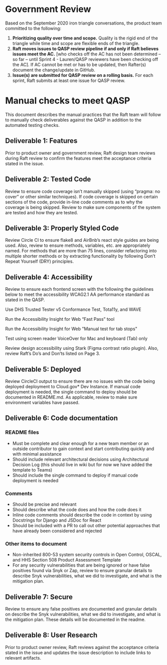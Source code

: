 # Government Review 

Based on the September 2020 iron triangle conversations, the product team committed to the following: 

1. **Prioritizing quality over time and scope.** Quality is the rigid end of the triangle while time and scope are flexible ends of the triangle.  
2. **Raft moves issues to QASP review pipeline if and only if Raft believes issues meet the AC.** [who checks off the AC has not been determined – so far – until Sprint 4 - Lauren/QASP reviewers have been checking off the AC]. If AC cannot be met or has to be updated, then Rafter(s) document the change/update in GitHub.    
3. **Issue(s) are submitted for QASP review on a rolling basis.** For each sprint, Raft submits at least one issue for QASP review.  

# Manual checks to meet QASP 

This document describes the manual practices that the Raft team will follow to manually check deliverables against the QASP in addition to the automated testing checks.  

## Deliverable 1: Features 

Prior to product owner and government review, Raft design team reviews during Raft review to confirm the features meet the acceptance criteria stated in the issue.  

## Deliverable 2: Tested Code 

Review to ensure code coverage isn’t manually skipped (using “pragma: no cover” or other similar techniques). If code coverage is skipped on certain sections of the code, provide in-line code comments as to why the coverage is being skipped. Review to make sure components of the system are tested and how they are tested.  

## Deliverable 3: Properly Styled Code 

Review Circle CI to ensure flake8 and AirBnb’s react style guides are being used. Also, review to ensure methods, variables, etc. are appropriately named. For methods that are more than 75 lines, consider refactoring into multiple shorter methods or by extracting functionality by following Don’t Repeat Yourself (DRY) principles.  

## Deliverable 4: Accessibility 

Review to ensure each frontend screen with the following the guidelines below to meet the accessibility WCAG2.1 AA performance standard as stated in the QASP. 

Use DHS Trusted Tester v5 Conformance Test, Tota11y, and WAVE 

Run the Accessibility Insight for Web “Fast Pass” tool  

Run the Accessibility Insight for Web "Manual test for tab stops" 

Test using screen reader VoiceOver for Mac and keyboard (Tab) only 

Review design accessibility using Stark (Figma contrast ratio plugin). Also, review Raft’s Do’s and Don’ts listed on Page 3. 

## Deliverable 5: Deployed 

Review CircleCI output to ensure there are no issues with the code being deployed deployment to Cloud.gov* Dev Instance. If manual code deployment is needed, the single command to deploy should be documented in README.md. As applicable, review to make sure environment variables have passed.  

## Deliverable 6: Code documentation 

### README files 

- Must be complete and clear enough for a new team member or an outside contributor to gain context and start contributing quickly and with minimal assistance 
- Should include relevant architectural decisions using Architectural Decision Log (this should live in wiki but for now we have added the template to Teams) 
- Should include the single command to deploy if manual code deployment is needed  

### Comments 

- Should be precise and relevant 
- Should describe what the code does and how the code does it 
- Inline code comments should describe the code in context by using Docstrings for Django and JSDoc for React 
- Should be included with a PR to call out other potential approaches that have already been considered and rejected 

### Other items to document 

- Non-inherited 800-53 system security controls in Open Control, OSCAL, and HHS Section 508 Product Assessment Template 
- For any security vulnerabilities that are being ignored or have false positives found via Snyk or Zap, review to ensure granular details to describe Snyk vulnerabilities, what we did to investigate, and what is the mitigation plan.  

## Deliverable 7: Secure 

Review to ensure any false positives are documented and granular details on describe the Snyk vulnerabilities, what we did to investigate, and what is the mitigation plan. These details will be documented in the readme.  

## Deliverable 8: User Research 

Prior to product owner review, Raft reviews against the acceptance criteria stated in the issue and updates the issue description to include links to relevant artifacts. 
